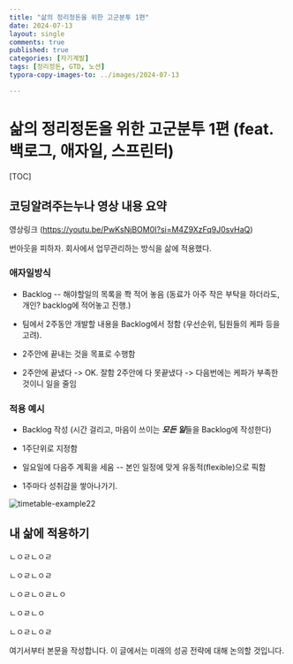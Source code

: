 ```yaml
---
title: "삶의 정리정돈을 위한 고군분투 1편"
date: 2024-07-13
layout: single
comments: true
published: true
categories: [자기계발]
tags: [정리정돈, GTD, 노션]
typora-copy-images-to: ../images/2024-07-13

---
```


# 삶의 정리정돈을 위한 고군분투 1편 (feat. 백로그, 애자일, 스프린터)

[TOC]

## 코딩알려주는누나 영상 내용 요약

영상링크 (https://youtu.be/PwKsNjBOM0I?si=M4Z9XzFq9J0svHaQ)

번아웃을 피하자. 회사에서 업무관리하는 방식을 삶에 적용했다.

### 애자일방식

- Backlog -- 해야할일의 목록을 쫙 적어 놓음
  (동료가 아주 작은 부탁을 하더라도, 개인? backlog에 적어놓고 진행.)

- 팀에서 2주동안 개발할 내용을 Backlog에서 정함 (우선순위, 팀원들의 케파 등을 고려).

- 2주안에 끝내는 것을 목표로 수행함 

- 2주안에 끝냈다 -> OK. 잘함
  2주안에 다 못끝냈다 -> 다음번에는 케파가 부족한 것이니 일을 줄임

### 적용 예시

- Backlog 작성
  (시간 걸리고, 마음이 쓰이는 ***모든 일***들을 Backlog에 작성한다)

- 1주단위로 지정함

- 일요일에 다음주 계획을 세움 -- 본인 일정에 맞게 유동적(flexible)으로 픽함

- 1주마다 성취감을 쌓아나가기.

![timetable-example22](/Users/peter/Github/kwnote.github.io/images/2024-07-13/timetable-example22-0881443.png)

## 내 삶에 적용하기

ㄴㅇㄹㄴㅇㄹ

ㄴㅇㄹㄴㅇㄹ

ㄴㅇㄹㄴㅇㄹㄴㅇ

ㄴㅇㄹㄴㅇ

ㄴㅇㄹㄴㅇㄹ

여기서부터 본문을 작성합니다. 이 글에서는 미래의 성공 전략에 대해 논의할 것입니다.